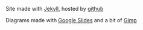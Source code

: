 Site made with [Jekyll](https://jekyllrb.com/), hosted by [github](https://github.com/tomstafford/choice-engine-text)

Diagrams made with [Google Slides](https://docs.google.com/presentation/d/1fK_Ven7ilQSXPv6dyLW7sBph1W7mTHo0vV8mwzTb7cM/edit?usp=sharing) and a bit of [Gimp](https://github.com/tomstafford/choice-engine-text)